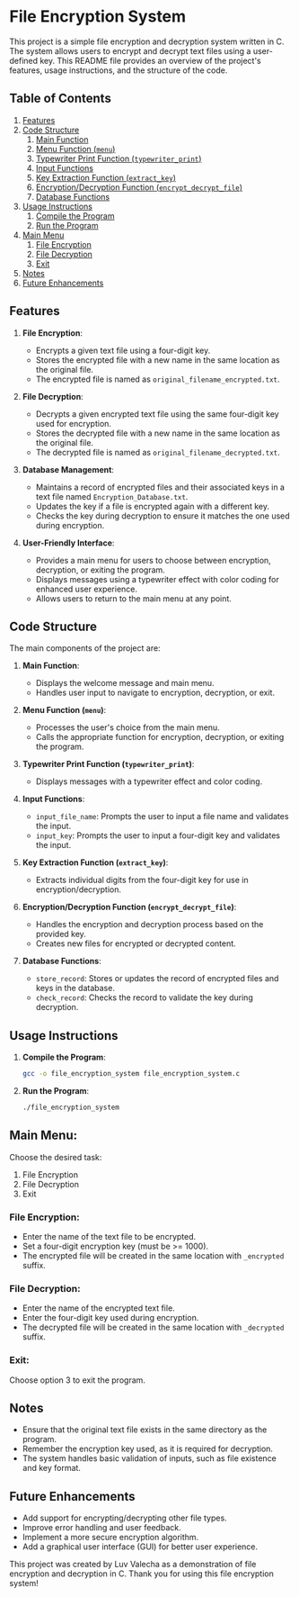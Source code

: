 # File Encryption System

This project is a simple file encryption and decryption system written in C. The system allows users to encrypt and decrypt text files using a user-defined key. This README file provides an overview of the project's features, usage instructions, and the structure of the code.

## Table of Contents

1. [Features](#features)
2. [Code Structure](#code-structure)
   1. [Main Function](#main-function)
   2. [Menu Function (`menu`)](#menu-function-menu)
   3. [Typewriter Print Function (`typewriter_print`)](#typewriter-print-function-typewriter_print)
   4. [Input Functions](#input-functions)
   5. [Key Extraction Function (`extract_key`)](#key-extraction-function-extract_key)
   6. [Encryption/Decryption Function (`encrypt_decrypt_file`)](#encryptiondecryption-function-encrypt_decrypt_file)
   7. [Database Functions](#database-functions)
3. [Usage Instructions](#usage-instructions)
   1. [Compile the Program](#compile-the-program)
   2. [Run the Program](#run-the-program)
4. [Main Menu](#main-menu)
   1. [File Encryption](#file-encryption)
   2. [File Decryption](#file-decryption)
   3. [Exit](#exit)
5. [Notes](#notes)
6. [Future Enhancements](#future-enhancements)

## Features

1. **File Encryption**:
   - Encrypts a given text file using a four-digit key.
   - Stores the encrypted file with a new name in the same location as the original file.
   - The encrypted file is named as `original_filename_encrypted.txt`.

2. **File Decryption**:
   - Decrypts a given encrypted text file using the same four-digit key used for encryption.
   - Stores the decrypted file with a new name in the same location as the original file.
   - The decrypted file is named as `original_filename_decrypted.txt`.

3. **Database Management**:
   - Maintains a record of encrypted files and their associated keys in a text file named `Encryption_Database.txt`.
   - Updates the key if a file is encrypted again with a different key.
   - Checks the key during decryption to ensure it matches the one used during encryption.

4. **User-Friendly Interface**:
   - Provides a main menu for users to choose between encryption, decryption, or exiting the program.
   - Displays messages using a typewriter effect with color coding for enhanced user experience.
   - Allows users to return to the main menu at any point.

## Code Structure

The main components of the project are:

1. **Main Function**:
   - Displays the welcome message and main menu.
   - Handles user input to navigate to encryption, decryption, or exit.

2. **Menu Function (`menu`)**:
   - Processes the user's choice from the main menu.
   - Calls the appropriate function for encryption, decryption, or exiting the program.

3. **Typewriter Print Function (`typewriter_print`)**:
   - Displays messages with a typewriter effect and color coding.

4. **Input Functions**:
   - `input_file_name`: Prompts the user to input a file name and validates the input.
   - `input_key`: Prompts the user to input a four-digit key and validates the input.

5. **Key Extraction Function (`extract_key`)**:
   - Extracts individual digits from the four-digit key for use in encryption/decryption.

6. **Encryption/Decryption Function (`encrypt_decrypt_file`)**:
   - Handles the encryption and decryption process based on the provided key.
   - Creates new files for encrypted or decrypted content.

7. **Database Functions**:
   - `store_record`: Stores or updates the record of encrypted files and keys in the database.
   - `check_record`: Checks the record to validate the key during decryption.

## Usage Instructions

1. **Compile the Program**:
   ```bash
   gcc -o file_encryption_system file_encryption_system.c

2. **Run the Program**:
   ```bash
   ./file_encryption_system

## Main Menu:

Choose the desired task:
1. File Encryption
2. File Decryption
3. Exit

### File Encryption:

- Enter the name of the text file to be encrypted.
- Set a four-digit encryption key (must be >= 1000).
- The encrypted file will be created in the same location with `_encrypted` suffix.

### File Decryption:

- Enter the name of the encrypted text file.
- Enter the four-digit key used during encryption.
- The decrypted file will be created in the same location with `_decrypted` suffix.

### Exit:

Choose option 3 to exit the program.

## Notes

- Ensure that the original text file exists in the same directory as the program.
- Remember the encryption key used, as it is required for decryption.
- The system handles basic validation of inputs, such as file existence and key format.

## Future Enhancements

- Add support for encrypting/decrypting other file types.
- Improve error handling and user feedback.
- Implement a more secure encryption algorithm.
- Add a graphical user interface (GUI) for better user experience.

This project was created by Luv Valecha as a demonstration of file encryption and decryption in C. Thank you for using this file encryption system!

